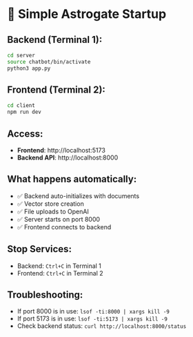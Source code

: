 # 🚀 Simple Astrogate Startup

## **Backend (Terminal 1):**
```bash
cd server
source chatbot/bin/activate
python3 app.py
```

## **Frontend (Terminal 2):**
```bash
cd client
npm run dev
```

## **Access:**
- **Frontend**: http://localhost:5173
- **Backend API**: http://localhost:8000

## **What happens automatically:**
- ✅ Backend auto-initializes with documents
- ✅ Vector store creation
- ✅ File uploads to OpenAI
- ✅ Server starts on port 8000
- ✅ Frontend connects to backend

## **Stop Services:**
- Backend: `Ctrl+C` in Terminal 1
- Frontend: `Ctrl+C` in Terminal 2

## **Troubleshooting:**
- If port 8000 is in use: `lsof -ti:8000 | xargs kill -9`
- If port 5173 is in use: `lsof -ti:5173 | xargs kill -9`
- Check backend status: `curl http://localhost:8000/status` 
